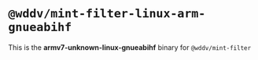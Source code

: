 # `@wddv/mint-filter-linux-arm-gnueabihf`

This is the **armv7-unknown-linux-gnueabihf** binary for `@wddv/mint-filter`
